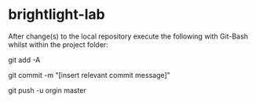# brightlight-lab

After change(s) to the local repository execute the following with Git-Bash whilst within the project folder:

git add -A

git commit -m "[insert relevant commit message]"

git push -u orgin master
